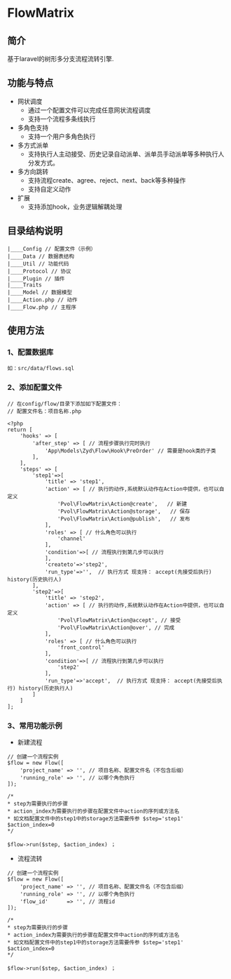 # FlowMatrix


## 简介

基于laravel的树形多分支流程流转引擎. 

## 功能与特点

* 网状调度
    *  通过一个配置文件可以完成任意网状流程调度
    *  支持一个流程多条线执行
* 多角色支持
    *  支持一个用户多角色执行
* 多方式派单
    * 支持执行人主动接受、历史记录自动派单、派单员手动派单等多种执行人分发方式。
* 多方向跳转
    * 支持流程create、agree、reject、next、back等多种操作
    * 支持自定义动作
* 扩展
    * 支持添加hook，业务逻辑解耦处理 

## 目录结构说明

```
|____Config // 配置文件（示例）
|____Data // 数据表结构
|____Util // 功能代码
|____Protocol // 协议
|____Plugin // 插件
|____Traits
|____Model // 数据模型
|____Action.php // 动作
|____Flow.php // 主程序

```
    
## 使用方法

### 1、配置数据库
```
如：src/data/flows.sql
```
### 2、添加配置文件
```
// 在config/flow/目录下添加如下配置文件：
// 配置文件名：项目名称.php

<?php
return [
    'hooks' => [
        'after_step' => [ // 流程步骤执行完时执行
            'App\Models\Zyd\Flow\Hook\PreOrder' // 需要是hook类的子类
        ],
    ],
    'steps' => [
        'step1'=>[
            'title' => 'step1',
            'action' => [ // 执行的动作,系统默认动作在Action中提供，也可以自定义
                'Pvol\FlowMatrix\Action@create',   // 新建
                'Pvol\FlowMatrix\Action@storage',   // 保存
                'Pvol\FlowMatrix\Action@publish',   // 发布
            ],
            'roles' => [ // 什么角色可以执行
                'channel'
            ],
            'condition'=>[ // 流程执行到第几步可以执行
            ],
            'createto'=>'step2',
            'run_type'=>'',  // 执行方式 现支持： accept(先接受后执行) history(历史执行人) 
        ],
        'step2'=>[
            'title' => 'step2',
            'action' => [ // 执行的动作,系统默认动作在Action中提供，也可以自定义
                'Pvol\FlowMatrix\Action@accept', // 接受
                'Pvol\FlowMatrix\Action@over', // 完成
            ],
            'roles' => [ // 什么角色可以执行
                'front_control'
            ],
            'condition'=>[ // 流程执行到第几步可以执行
                'step2'
            ],
            'run_type'=>'accept',  // 执行方式 现支持： accept(先接受后执行) history(历史执行人)
        ]
    ]
];

```

### 3、常用功能示例
* 新建流程

```
// 创建一个流程实例
$flow = new Flow([
	'project_name' => '', // 项目名称、配置文件名（不包含后缀）
	'running_role' => '', // 以哪个角色执行
]);

/* 
* step为需要执行的步骤
* action_index为需要执行的步骤在配置文件中action的序列或方法名 
* 如文档配置文件中的step1中的storage方法需要传参 $step='step1' $action_index=0 
*/

$flow->run($step, $action_index) ；
```

* 流程流转

```
// 创建一个流程实例
$flow = new Flow([
	'project_name' => '', // 项目名称、配置文件名（不包含后缀）
	'running_role' => '', // 以哪个角色执行
	'flow_id'      => '', // 流程id
]);

/* 
* step为需要执行的步骤
* action_index为需要执行的步骤在配置文件中action的序列或方法名
* 如文档配置文件中的step1中的storage方法需要传参 $step='step1' $action_index=0 
*/

$flow->run($step, $action_index) ；
```


